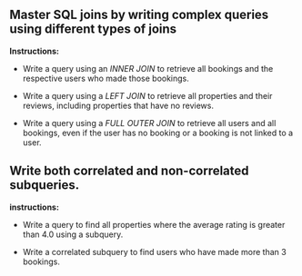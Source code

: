 ## Master SQL joins by writing complex queries using different types of joins

**Instructions:**

- Write a query using an _INNER JOIN_ to retrieve all bookings and the respective users who made those bookings.

- Write a query using a _LEFT JOIN_ to retrieve all properties and their reviews, including properties that have no reviews.

- Write a query using a _FULL OUTER JOIN_ to retrieve all users and all bookings, even if the user has no booking or a booking is not linked to a user.


## Write both correlated and non-correlated subqueries.

**instructions:**

- Write a query to find all properties where the average rating is greater than 4.0 using a subquery.

- Write a correlated subquery to find users who have made more than 3 bookings.